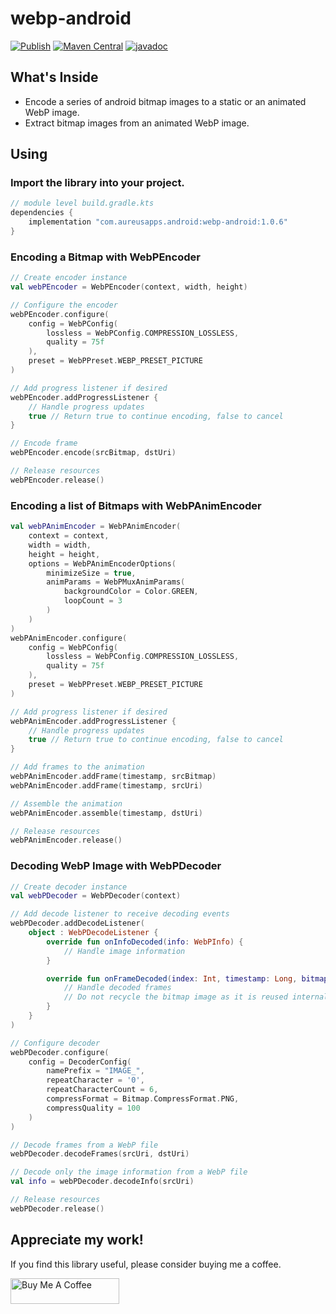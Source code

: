 # webp-android

[![Publish](https://github.com/UdaraWanasinghe/webp-android/actions/workflows/publish.yml/badge.svg)](https://github.com/UdaraWanasinghe/webp-android/actions/workflows/publish.yml)
[![Maven Central](https://img.shields.io/maven-central/v/com.aureusapps.android/webp-android)](https://central.sonatype.com/artifact/com.aureusapps.android/webp-android/1.0.6)
[![javadoc](https://javadoc.io/badge2/com.aureusapps.android/webp-android/1.0.6/javadoc.svg)](https://javadoc.io/doc/com.aureusapps.android/webp-android/1.0.6)

## What's Inside

* Encode a series of android bitmap images to a static or an animated WebP image.
* Extract bitmap images from an animated WebP image.

## Using

### Import the library into your project.

```groovy
// module level build.gradle.kts
dependencies {
    implementation "com.aureusapps.android:webp-android:1.0.6"
}
```

### Encoding a Bitmap with WebPEncoder

```kotlin
// Create encoder instance
val webPEncoder = WebPEncoder(context, width, height)

// Configure the encoder
webPEncoder.configure(
    config = WebPConfig(
        lossless = WebPConfig.COMPRESSION_LOSSLESS,
        quality = 75f
    ),
    preset = WebPPreset.WEBP_PRESET_PICTURE
)

// Add progress listener if desired
webPEncoder.addProgressListener {
    // Handle progress updates
    true // Return true to continue encoding, false to cancel
}

// Encode frame
webPEncoder.encode(srcBitmap, dstUri)

// Release resources
webPEncoder.release()
```

### Encoding a list of Bitmaps with WebPAnimEncoder

```kotlin
val webPAnimEncoder = WebPAnimEncoder(
    context = context,
    width = width,
    height = height,
    options = WebPAnimEncoderOptions(
        minimizeSize = true,
        animParams = WebPMuxAnimParams(
            backgroundColor = Color.GREEN,
            loopCount = 3
        )
    )
)
webPAnimEncoder.configure(
    config = WebPConfig(
        lossless = WebPConfig.COMPRESSION_LOSSLESS,
        quality = 75f
    ),
    preset = WebPPreset.WEBP_PRESET_PICTURE
)

// Add progress listener if desired
webPAnimEncoder.addProgressListener {
    // Handle progress updates
    true // Return true to continue encoding, false to cancel
}

// Add frames to the animation
webPAnimEncoder.addFrame(timestamp, srcBitmap)
webPAnimEncoder.addFrame(timestamp, srcUri)

// Assemble the animation
webPAnimEncoder.assemble(timestamp, dstUri)

// Release resources
webPAnimEncoder.release()
```

### Decoding WebP Image with WebPDecoder

```kotlin
// Create decoder instance
val webPDecoder = WebPDecoder(context)

// Add decode listener to receive decoding events
webPDecoder.addDecodeListener(
    object : WebPDecodeListener {
        override fun onInfoDecoded(info: WebPInfo) {
            // Handle image information
        }

        override fun onFrameDecoded(index: Int, timestamp: Long, bitmap: Bitmap, uri: Uri?) {
            // Handle decoded frames
            // Do not recycle the bitmap image as it is reused internally
        }
    }
)

// Configure decoder
webPDecoder.configure(
    config = DecoderConfig(
        namePrefix = "IMAGE_",
        repeatCharacter = '0',
        repeatCharacterCount = 6,
        compressFormat = Bitmap.CompressFormat.PNG,
        compressQuality = 100
    )
)

// Decode frames from a WebP file
webPDecoder.decodeFrames(srcUri, dstUri)

// Decode only the image information from a WebP file
val info = webPDecoder.decodeInfo(srcUri)

// Release resources
webPDecoder.release()
```

## Appreciate my work!

If you find this library useful, please consider buying me a coffee.

<a href="https://www.buymeacoffee.com/udarawanasinghe" target="_blank"><img src="https://cdn.buymeacoffee.com/buttons/default-orange.png" alt="Buy Me A Coffee" height="41" width="174"></a>

